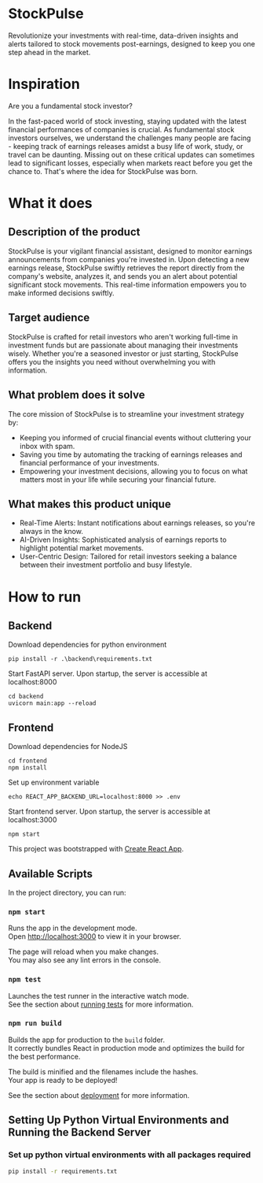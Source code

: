 # StockPulse
Revolutionize your investments with real-time, data-driven insights and alerts tailored to stock movements post-earnings, designed to keep you one step ahead in the market.

# Inspiration
Are you a fundamental stock investor?

In the fast-paced world of stock investing, staying updated with the latest financial performances of companies is crucial. As fundamental stock investors ourselves, we understand the challenges many people are facing - keeping track of earnings releases amidst a busy life of work, study, or travel can be daunting. Missing out on these critical updates can sometimes lead to significant losses, especially when markets react before you get the chance to. That's where the idea for StockPulse was born.

# What it does
## Description of the product
StockPulse is your vigilant financial assistant, designed to monitor earnings announcements from companies you're invested in. Upon detecting a new earnings release, StockPulse swiftly retrieves the report directly from the company's website, analyzes it, and sends you an alert about potential significant stock movements. This real-time information empowers you to make informed decisions swiftly.

## Target audience
StockPulse is crafted for retail investors who aren't working full-time in investment funds but are passionate about managing their investments wisely. Whether you're a seasoned investor or just starting, StockPulse offers you the insights you need without overwhelming you with information.

## What problem does it solve
The core mission of StockPulse is to streamline your investment strategy by:
- Keeping you informed of crucial financial events without cluttering your inbox with spam.
- Saving you time by automating the tracking of earnings releases and financial performance of your investments.
- Empowering your investment decisions, allowing you to focus on what matters most in your life while securing your financial future.

## What makes this product unique
- Real-Time Alerts: Instant notifications about earnings releases, so you're always in the know.
- AI-Driven Insights: Sophisticated analysis of earnings reports to highlight potential market movements.
- User-Centric Design: Tailored for retail investors seeking a balance between their investment portfolio and busy lifestyle.

# How to run
## Backend
Download dependencies for python environment
```
pip install -r .\backend\requirements.txt
```
Start FastAPI server. Upon startup, the server is accessible at localhost:8000
```
cd backend
uvicorn main:app --reload
```

## Frontend
Download dependencies for NodeJS
```
cd frontend
npm install
```
Set up environment variable
```
echo REACT_APP_BACKEND_URL=localhost:8000 >> .env
```
Start frontend server. Upon startup, the server is accessible at localhost:3000
```
npm start
```



This project was bootstrapped with [Create React App](https://github.com/facebook/create-react-app).

## Available Scripts

In the project directory, you can run:

### `npm start`

Runs the app in the development mode.\
Open [http://localhost:3000](http://localhost:3000) to view it in your browser.

The page will reload when you make changes.\
You may also see any lint errors in the console.

### `npm test`

Launches the test runner in the interactive watch mode.\
See the section about [running tests](https://facebook.github.io/create-react-app/docs/running-tests) for more information.

### `npm run build`

Builds the app for production to the `build` folder.\
It correctly bundles React in production mode and optimizes the build for the best performance.

The build is minified and the filenames include the hashes.\
Your app is ready to be deployed!

See the section about [deployment](https://facebook.github.io/create-react-app/docs/deployment) for more information.

## Setting Up Python Virtual Environments and Running the Backend Server

### Set up python virtual environments with all packages required
```bash
pip install -r requirements.txt

